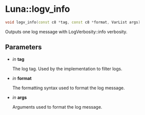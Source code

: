 # Luna::logv_info

```c++
void logv_info(const c8 *tag, const c8 *format, VarList args)
```

Outputs one log message with LogVerbosity::info verbosity. 



## Parameters
* *in* **tag**

    The log tag. Used by the implementation to filter logs. 

* *in* **format**

    The formatting syntax used to format the log message. 

* *in* **args**

    Arguments used to format the log message. 


